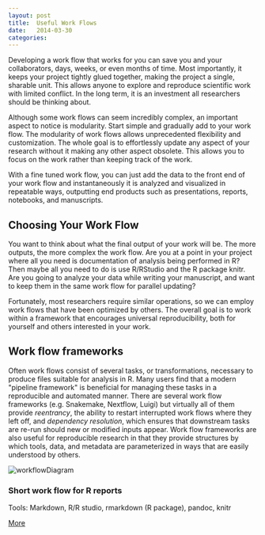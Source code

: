 ```yaml
---
layout: post
title:  Useful Work Flows
date:   2014-03-30 
categories: 
---
```


Developing a work flow that works for you can save you and your collaborators, days, weeks, or even months of time.  Most importantly, it keeps your project tightly glued together, making the project a single, sharable unit.  This allows anyone to explore and reproduce scientific work with limited conflict. In the long term, it is an investment all researchers should be thinking about.  

Although some work flows can seem incredibly complex, an important aspect to notice is modularity.  Start simple and gradually add to your work flow.  The modularity of work flows allows unprecedented flexibility and customization.  The whole goal is to effortlessly update any aspect of your research without it making any other aspect obsolete.  This allows you to focus on the work rather than keeping track of the work.  

With a fine tuned work flow, you can just add the data to the front end of your work flow and instantaneously it is analyzed and visualized in repeatable ways, outputting end products such as presentations, reports, notebooks, and manuscripts. 

## Choosing Your Work Flow

You want to think about what the final output of your work will be.  The more outputs, the more complex the work flow.  Are you at a point in your project where all you need is documentation of analysis being performed in R?  Then maybe all you need to do is use R/RStudio and the R package knitr.  Are you going to analyze your data while writing your manuscript, and want to keep them in the same work flow for parallel updating? 

Fortunately, most researchers require similar operations, so we can employ work flows that have been optimized by others. The overall goal is to work within a framework that encourages universal reproducibility, both for yourself and others interested in your work. 

## Work flow frameworks

Often work flows consist of several tasks, or transformations, necessary to produce files suitable for analysis in R. Many users find that a modern "pipeline framework" is beneficial for managing these tasks in a reproducible and automated manner. There are several work flow frameworks (e.g. Snakemake, Nextflow, Luigi) but virtually all of them provide _reentrancy_, the ability to restart interrupted work flows where they left off, and _dependency resolution_, which ensures that downstream tasks are re-run should new or modified inputs appear. Work flow frameworks are also useful for reproducible research in that they provide structures by which tools, data, and metadata are parameterized in ways that are easily understood by others.


<div class="row">
  <div class="col-sm-6 col-md-4">
    <div class="thumbnail">
      <img src="{{ site.baseurl }}/assets/img/workflow01.png" alt="workflowDiagram">
      <div class="caption">
        <h3>Short work flow for R reports</h3>
        <p>Tools: Markdown, R/R studio, rmarkdown (R package), pandoc, knitr </p>
        <p><a href="{{ site.baseurl }}/sections/workflows/workflow1" class="btn btn-primary" role="button">More</a></p>
    </div>
  </div>
